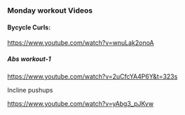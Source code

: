 ### Monday workout Videos

#### Bycycle Curls:

https://www.youtube.com/watch?v=wnuLak2onoA


##### Abs workout-1

https://www.youtube.com/watch?v=2uCfcYA4P6Y&t=323s


Incline pushups

https://www.youtube.com/watch?v=yAbg3_pJKvw
